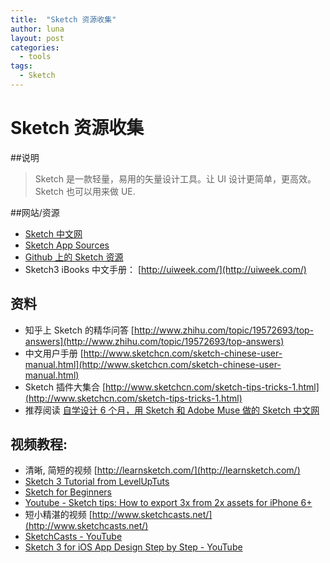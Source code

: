 ```yaml
---
title:  "Sketch 资源收集"
author: luna
layout: post
categories: 
  - tools
tags: 
  - Sketch
---
```


# Sketch 资源收集

##说明
> Sketch 是一款轻量，易用的矢量设计工具。让 UI 设计更简单，更高效。
Sketch 也可以用来做 UE.

##网站/资源

* [Sketch 中文网](http://www.sketchcn.com/index.html)
* [Sketch App Sources](http://www.sketchappsources.com/)
* [Github 上的 Sketch 资源](https://github.com/search?o=desc&q=sketch&s=stars&type=Repositories&utf8=%E2%9C%93)
* Sketch3 iBooks 中文手册： [http://uiweek.com/](http://uiweek.com/)



## 资料

* 知乎上 Sketch 的精华问答 [http://www.zhihu.com/topic/19572693/top-answers](http://www.zhihu.com/topic/19572693/top-answers)
* 中文用户手册 [http://www.sketchcn.com/sketch-chinese-user-manual.html](http://www.sketchcn.com/sketch-chinese-user-manual.html)
* Sketch 插件大集合 [http://www.sketchcn.com/sketch-tips-tricks-1.html](http://www.sketchcn.com/sketch-tips-tricks-1.html)
* 推荐阅读 [自学设计 6 个月，用 Sketch 和 Adobe Muse 做的 Sketch 中文网](http://www.v2ex.com/t/108763?p=2)

## 视频教程:

* 清晰, 简短的视频 [http://learnsketch.com/](http://learnsketch.com/)
* [Sketch 3 Tutorial from LevelUpTuts](http://leveluptuts.com/tutorials/sketch-3-tutorials)
* [Sketch for Beginners](http://design.tutsplus.com/courses/sketch-for-beginners)
* [Youtube - Sketch tips: How to export 3x from 2x assets for iPhone 6+](https://www.youtube.com/watch?v=QGaQsrpECGw)
* 短小精湛的视频 [http://www.sketchcasts.net/](http://www.sketchcasts.net/)
* [SketchCasts - YouTube](https://www.youtube.com/channel/UClBJgjy2nOjayEMC9sFG-mw)
* [Sketch 3 for iOS App Design Step by Step - YouTube](https://www.youtube.com/watch?v=6SyFaRNVuUA)